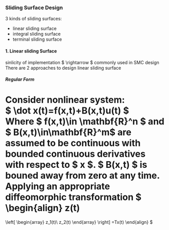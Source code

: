 ### Sliding Surface Design
3 kinds of sliding surfaces:
* linear sliding surface
* integral sliding surface
* terminal sliding surface

#### 1. Linear sliding Surface
sinlicity of implementation $ \rightarrow $ commonly used in SMC design  
There are 2 approaches to design linear sliding surface  
##### Regular Form
Consider nonlinear system:  
$ \dot x(t)=f(x,t)+B(x,t)u(t) $  
Where $ f(x,t)\in \mathbf{R}^n $ and $ B(x,t)\in\mathbf{R}^m$ are assumed to be continuous with bounded continuous derivatives with respect to $ x $. $ B(x,t) $ is bouned away from zero at any time.  
Applying an appropriate diffeomorphic transformation 
$ \begin{align}
  z(t)
  =
  \left[
  \begin{array}
  z_1(t)\\ 
  z_2(t)
  \end{array}
  \right]
  =Tx(t)
  \end{align} $
